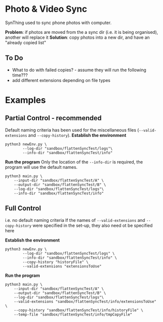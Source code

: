 # Photo & Video Sync

SynThing used to sync phone photos with computer.

**Problem**: if photos are moved from the a sync dir (i.e. it is being organised), another will replace it 
**Solution**: copy photos into a new dir, and have an "already copied list"

## To Do
* What to do with failed copies? - assume they will run the following time???
* add different extensions depending on file types

# Examples
## Partial Control - recommended 
Default naming criteria has been used for the miscellaneous files (`--valid-extensions` and `--copy-history`).
**Establish the environment**
```
python3 newEnv.py \
        --log-dir "sandbox/flattenSyncTest/logs"\
        --info-dir "sandbox/flattenSyncTest/info"
```

**Run the program**
Only the location of the `--info-dir` is required, the program will use the default names.

```
python3 main.py \
    --input-dir "sandbox/flattenSyncTest/A" \
    --output-dir "sandbox/flattenSyncTest/B" \
    --log-dir "sandbox/flattenSyncTest/logs"\
    --info-dir "sandbox/flattenSyncTest/info"
```
## Full Control
i.e. no default naming criteria
If the names of `--valid-extensions` and `--copy-history`  were specified in the set-up, they also need ot be specified here

**Establish the environment**
```
python3 newEnv.py \
        --log-dir "sandbox/flattenSyncTest/logs" \
        --info-dir "sandbox/flattenSyncTest/info" \
        --copy-history "historyFile" \
        --valid-extensions "extensionsToUse"
```

**Run the program**

```
python3 main.py \
    --input-dir "sandbox/flattenSyncTest/A" \
    --output-dir "sandbox/flattenSyncTest/B" \
    --log-dir "sandbox/flattenSyncTest/logs"\
    --valid-extensions "sandbox/flattenSyncTest/info/extensionsToUse" \
    --copy-history "sandbox/flattenSyncTest/info/historyFile" \
    --temp-file "sandbox/flattenSyncTest/info/tmpCopyFile" 
```